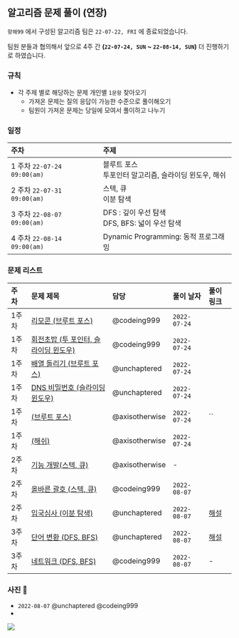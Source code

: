 ## 알고리즘 문제 풀이 (연장)

`항해99` 에서 구성된 알고리즘 팀은 `22-07-22, FRI` 에 종료되었습니다.

팀원 분들과 협의해서 앞으로 4주 간 **(`22-07-24, SUN` ~ `22-08-14, SUN`)** 더 진행하기로 하였습니다.

### 규칙

- 각 주제 별로 해당하는 문제 개인별 `1문항` 찾아오기
    - 가져온 문제는 질의 응답이 가능한 수준으로 풀이해오기
   - 팀원이 가져온 문제는 당일에 모여서 풀이하고 나누기

### 일정

| 주차 | 주제 |
| :--- | :--- |
| 1 주차 `22-07-24 09:00(am)` | 블루트 포스 <br> 투포인터 알고리즘, 슬라이딩 윈도우, 해쉬 |
| 2 주차 `22-07-31 09:00(am)` | 스텍, 큐 <br> 이분 탐색 |
| 3 주차 `22-08-07 09:00(am)` | DFS : 깊이 우선 탐색 <br> DFS, BFS: 넓이 우선 탐색 |
| 4 주차 `22-08-14 09:00(am)` | Dynamic Programming: 동적 프로그래밍 |

### 문제 리스트

| 주차 | 문제 제목 | 담당 | 풀이 날자 | 풀이 링크 |
| :--- | :------- | :---- | :------ | :------- |
| 1주차 | [리모콘 (브루트 포스)](https://www.acmicpc.net/problem/1107) | @codeing999 |  `2022-07-24` | |
| 1주차 | [회전초밥 (투 포인터, 슬라이딩 윈도우)](https://www.acmicpc.net/problem/15961) | @codeing999 | `2022-07-24` | |
| 1주차 | [배열 돌리기 (브루트 포스)](https://www.acmicpc.net/problem/17406) | @unchaptered | `2022-07-24` | |
| 1주차 | [DNS 비밀번호 (슬라이딩 윈도우)](https://www.acmicpc.net/problem/12891) | @unchaptered | `2022-07-24` | |
| 1주차 | [ (브루트 포스)]() | @axisotherwise | `2022-07-24` | `` | |
| 1주차 | [ (해쉬)]() | @axisotherwise | `2022-07-24` | |
| 2주차 | [기능 개발(스텍, 큐)](https://school.programmers.co.kr/learn/courses/30/lessons/42586) | @axisotherwise | - |
| 2주차 | [올바른 괄호 (스텍, 큐)](https://school.programmers.co.kr/learn/courses/30/lessons/12909) | @codeing999 | `2022-08-07` |
| 2주차 | [입국심사 (이분 탐색)](https://school.programmers.co.kr/learn/courses/30/lessons/43238) | @unchaptered | `2022-08-07` | [해설](https://github.com/unchaptered/algorithm/blob/main/advanced/%EC%9E%85%EA%B5%AD%EC%8B%AC%EC%82%AC.md) |
| 3주차 | [단어 변환 (DFS, BFS)](https://school.programmers.co.kr/learn/courses/30/lessons/43163) | @unchaptered | `2022-08-07` | [해설](https://github.com/unchaptered/algorithm/blob/main/advanced/%EB%8B%A8%EC%96%B4%EB%B3%80%ED%99%98.md)|
| 3주차 | [네트워크 (DFS, BFS)](https://school.programmers.co.kr/learn/courses/30/lessons/43162) | @codeing999 | `2022-08-07` | - |

### 사진 📸

- `2022-08-07` @unchaptered @codeing999
- 
![](https://github.com/unchaptered/algorithm/blob/main/advanced/2022-08-07.png)
